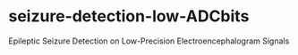 # seizure-detection-low-ADCbits
Epileptic Seizure Detection on Low-Precision Electroencephalogram Signals
